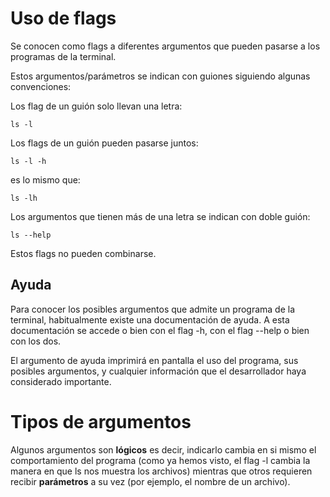 # Uso de flags

Se conocen como flags a diferentes argumentos que pueden pasarse a los programas de la terminal.

Estos argumentos/parámetros se indican con guiones siguiendo algunas convenciones:

Los flag de un guión solo llevan una letra:

```
ls -l
```
Los flags de un guión pueden pasarse juntos:

```
ls -l -h
```
es lo mismo que:

```
ls -lh
```

Los argumentos que tienen más de una letra se indican con doble guión:

```
ls --help
```

Estos flags no pueden combinarse.

## Ayuda

Para conocer los posibles argumentos que admite un programa de la terminal, habitualmente existe una documentación de ayuda. A esta documentación se accede o bien con el flag -h, con el flag --help o bien con los dos.

El argumento de ayuda imprimirá en pantalla el uso del programa, sus posibles argumentos, y cualquier información que el desarrollador haya considerado importante.

# Tipos de argumentos

Algunos argumentos son **lógicos** es decir, indicarlo cambia en si mismo el comportamiento del programa (como ya hemos visto, el flag -l cambia la manera en que ls nos muestra los archivos) mientras que otros requieren recibir **parámetros** a su vez (por ejemplo, el nombre de un archivo).


